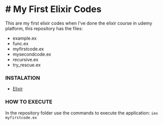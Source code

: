 # # My First Elixir Codes

This are my first elixir codes when I've done the elixir course in udemy platform, this repository has the files:
 - example.ex
 - func.ex
 - myfirstcode.ex
 - mysecondcode.ex
 - recursive.ex
 - try_rescue.ex

### INSTALATION
 - [Elixir](https://elixir-lang.org/install.html)

### HOW TO EXECUTE
 In the repository folder use the commands to execute the application:
 ```iex myfirstcode.ex```
